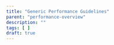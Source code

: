 ```yaml
---
title: "Generic Performance Guidelines"
parent: "performance-overview"
description: ""
tags: [ ]
draft: true
---
```


